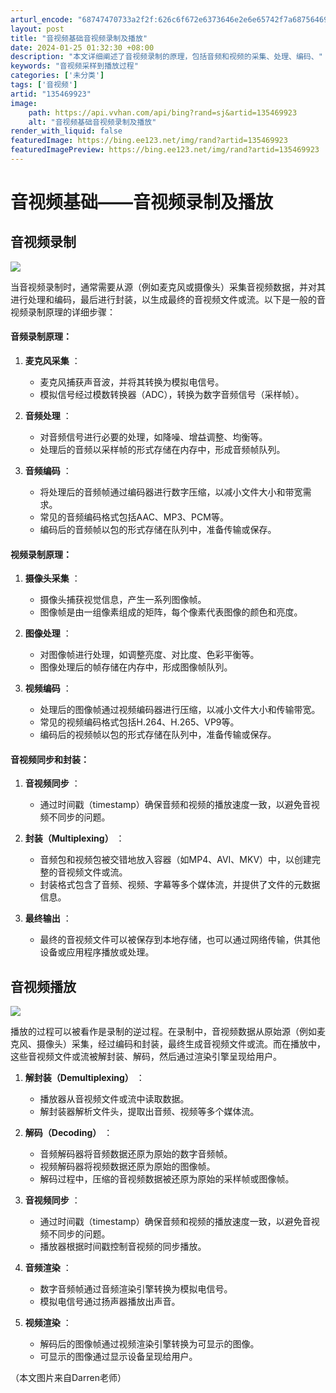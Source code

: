 ```yaml
---
arturl_encode: "68747470733a2f2f:626c6f672e6373646e2e6e65742f7a687564696e676c796d2f:61727469636c652f64657461696c732f313335343639393233"
layout: post
title: "音视频基础音视频录制及播放"
date: 2024-01-25 01:32:30 +08:00
description: "本文详细阐述了音视频录制的原理，包括音频和视频的采集、处理、编码、"
keywords: "音视频采样到播放过程"
categories: ['未分类']
tags: ['音视频']
artid: "135469923"
image:
    path: https://api.vvhan.com/api/bing?rand=sj&artid=135469923
    alt: "音视频基础音视频录制及播放"
render_with_liquid: false
featuredImage: https://bing.ee123.net/img/rand?artid=135469923
featuredImagePreview: https://bing.ee123.net/img/rand?artid=135469923
---
```


# 音视频基础——音视频录制及播放

## 音视频录制

![](https://i-blog.csdnimg.cn/blog_migrate/8c1b509d5f167b600d17e2718e3e6052.png)

当音视频录制时，通常需要从源（例如麦克风或摄像头）采集音视频数据，并对其进行处理和编码，最后进行封装，以生成最终的音视频文件或流。以下是一般的音视频录制原理的详细步骤：

#### 音频录制原理：

1. **麦克风采集**
   ：

   * 麦克风捕获声音波，并将其转换为模拟电信号。
   * 模拟信号经过模数转换器（ADC），转换为数字音频信号（采样帧）。
2. **音频处理**
   ：

   * 对音频信号进行必要的处理，如降噪、增益调整、均衡等。
   * 处理后的音频以采样帧的形式存储在内存中，形成音频帧队列。
3. **音频编码**
   ：

   * 将处理后的音频帧通过编码器进行数字压缩，以减小文件大小和带宽需求。
   * 常见的音频编码格式包括AAC、MP3、PCM等。
   * 编码后的音频帧以包的形式存储在队列中，准备传输或保存。

#### 视频录制原理：

1. **摄像头采集**
   ：

   * 摄像头捕获视觉信息，产生一系列图像帧。
   * 图像帧是由一组像素组成的矩阵，每个像素代表图像的颜色和亮度。
2. **图像处理**
   ：

   * 对图像帧进行处理，如调整亮度、对比度、色彩平衡等。
   * 图像处理后的帧存储在内存中，形成图像帧队列。
3. **视频编码**
   ：

   * 处理后的图像帧通过视频编码器进行压缩，以减小文件大小和传输带宽。
   * 常见的视频编码格式包括H.264、H.265、VP9等。
   * 编码后的视频帧以包的形式存储在队列中，准备传输或保存。

#### 音视频同步和封装：

1. **音视频同步**
   ：

   * 通过时间戳（timestamp）确保音频和视频的播放速度一致，以避免音视频不同步的问题。
2. **封装（Multiplexing）**
   ：

   * 音频包和视频包被交错地放入容器（如MP4、AVI、MKV）中，以创建完整的音视频文件或流。
   * 封装格式包含了音频、视频、字幕等多个媒体流，并提供了文件的元数据信息。
3. **最终输出**
   ：

   * 最终的音视频文件可以被保存到本地存储，也可以通过网络传输，供其他设备或应用程序播放或处理。

## 音视频播放

![](https://i-blog.csdnimg.cn/blog_migrate/8da1ff48a374a5c7c3ed05663cc2823c.png)

播放的过程可以被看作是录制的逆过程。在录制中，音视频数据从原始源（例如麦克风、摄像头）采集，经过编码和封装，最终生成音视频文件或流。而在播放中，这些音视频文件或流被解封装、解码，然后通过渲染引擎呈现给用户。

1. **解封装（Demultiplexing）**
   ：

   * 播放器从音视频文件或流中读取数据。
   * 解封装器解析文件头，提取出音频、视频等多个媒体流。
2. **解码（Decoding）**
   ：

   * 音频解码器将音频数据还原为原始的数字音频帧。
   * 视频解码器将视频数据还原为原始的图像帧。
   * 解码过程中，压缩的音视频数据被还原为原始的采样帧或图像帧。
3. **音视频同步**
   ：

   * 通过时间戳（timestamp）确保音频和视频的播放速度一致，以避免音视频不同步的问题。
   * 播放器根据时间戳控制音视频的同步播放。
4. **音频渲染**
   ：

   * 数字音频帧通过音频渲染引擎转换为模拟电信号。
   * 模拟电信号通过扬声器播放出声音。
5. **视频渲染**
   ：

   * 解码后的图像帧通过视频渲染引擎转换为可显示的图像。
   * 可显示的图像通过显示设备呈现给用户。

（本文图片来自Darren老师）